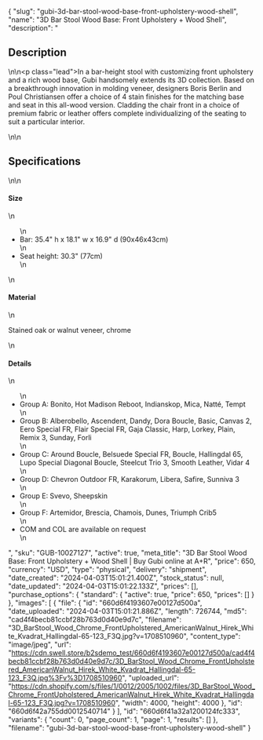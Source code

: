 {
  "slug": "gubi-3d-bar-stool-wood-base-front-upholstery-wood-shell",
  "name": "3D Bar Stool Wood Base: Front Upholstery + Wood Shell",
  "description": "<h2>Description</h2>\n<!-- split -->\n<p class=\"lead\">In a bar-height stool with customizing front upholstery and a rich wood base, Gubi handsomely extends its 3D collection. Based on a breakthrough innovation in molding veneer, designers Boris Berlin and Poul Christiansen offer a choice of 4 stain finishes for the matching base and seat in this all-wood version. Cladding the chair front in a choice of premium fabric or leather offers complete individualizing of the seating to suit a particular interior.</p>\n<!-- split -->\n<h2>Specifications</h2>\n<!-- split -->\n<h4>Size</h4>\n<ul>\n<li>Bar: 35.4\" h x 18.1\" w x 16.9\" d (90x46x43cm)</li>\n<li>Seat height: 30.3\" (77cm)</li>\n</ul>\n<h4>Material</h4>\n<p>Stained oak or walnut veneer, chrome</p>\n<h4>Details</h4>\n<ul>\n<li>Group A: Bonito, Hot Madison Reboot, Indianskop, Mica, Natté, Tempt</li>\n<li>Group B: Alberobello, Ascendent, Dandy, Dora Boucle, Basic, Canvas 2, Eero Special FR, Flair Special FR, Gaja Classic, Harp, Lorkey, Plain, Remix 3, Sunday, Forli</li>\n<li>Group C: Around Boucle, Belsuede Special FR, Boucle, Hallingdal 65, Lupo Special Diagonal Boucle, Steelcut Trio 3, Smooth Leather, Vidar 4</li>\n<li>Group D: Chevron Outdoor FR, Karakorum, Libera, Safire, Sunniva 3</li>\n<li>Group E: Svevo, Sheepskin</li>\n<li>Group F: Artemidor, Brescia, Chamois, Dunes, Triumph Crib5</li>\n<li>COM and COL are available on request</li>\n</ul>",
  "sku": "GUB-10027127",
  "active": true,
  "meta_title": "3D Bar Stool Wood Base: Front Upholstery + Wood Shell | Buy Gubi online at A+R",
  "price": 650,
  "currency": "USD",
  "type": "physical",
  "delivery": "shipment",
  "date_created": "2024-04-03T15:01:21.400Z",
  "stock_status": null,
  "date_updated": "2024-04-03T15:01:22.133Z",
  "prices": [],
  "purchase_options": {
    "standard": {
      "active": true,
      "price": 650,
      "prices": []
    }
  },
  "images": [
    {
      "file": {
        "id": "660d6f4193607e00127d500a",
        "date_uploaded": "2024-04-03T15:01:21.886Z",
        "length": 726744,
        "md5": "cad4f4becb81ccbf28b763d0d40e9d7c",
        "filename": "3D_BarStool_Wood_Chrome_FrontUpholstered_AmericanWalnut_Hirek_White_Kvadrat_Hallingdal-65-123_F3Q.jpg?v=1708510960",
        "content_type": "image/jpeg",
        "url": "https://cdn.swell.store/b2sdemo_test/660d6f4193607e00127d500a/cad4f4becb81ccbf28b763d0d40e9d7c/3D_BarStool_Wood_Chrome_FrontUpholstered_AmericanWalnut_Hirek_White_Kvadrat_Hallingdal-65-123_F3Q.jpg%3Fv%3D1708510960",
        "uploaded_url": "https://cdn.shopify.com/s/files/1/0012/2005/1002/files/3D_BarStool_Wood_Chrome_FrontUpholstered_AmericanWalnut_Hirek_White_Kvadrat_Hallingdal-65-123_F3Q.jpg?v=1708510960",
        "width": 4000,
        "height": 4000
      },
      "id": "660d6f42a755dd0012540714"
    }
  ],
  "id": "660d6f41a32a1200124fc333",
  "variants": {
    "count": 0,
    "page_count": 1,
    "page": 1,
    "results": []
  },
  "filename": "gubi-3d-bar-stool-wood-base-front-upholstery-wood-shell"
}